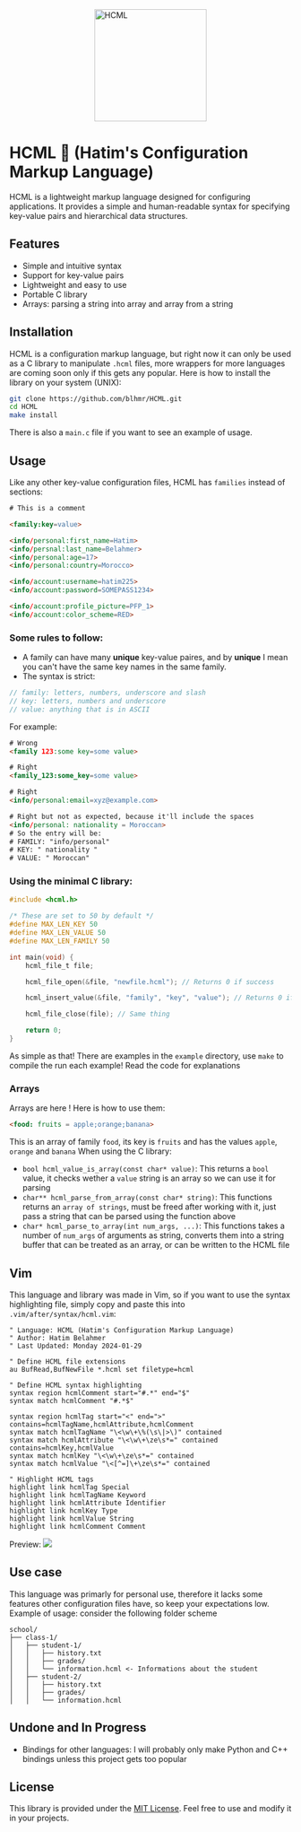 <img src="https://cdn.discordapp.com/attachments/1043106668839456860/1209171188237082654/303505010-2f3b85ac-f566-46a8-9ad0-939b42ee60b7.png?ex=65e5f36c&is=65d37e6c&hm=6509cef9ac6ca1128e90cb3a9fbf483d566cc9aadcdd83e43b0ff2acb5a10494&" alt="HCML" style="display: block; margin: 0 auto; width: 200px; height: 200px;">

# HCML 📎 (Hatim's Configuration Markup Language)

HCML is a lightweight markup language designed for configuring applications. It provides a simple and human-readable syntax for specifying key-value pairs and hierarchical data structures.

## Features

- Simple and intuitive syntax
- Support for key-value pairs
- Lightweight and easy to use
- Portable C library
- Arrays: parsing a string into array and array from a string

## 

## Installation

HCML is a configuration markup language, but right now it can only be used as a C library to manipulate `.hcml` files, more wrappers for more languages are coming soon only if this gets any popular. Here is how to install the library on your system (UNIX):

```bash
git clone https://github.com/blhmr/HCML.git
cd HCML
make install
```
There is also a `main.c` file if you want to see an example of usage.

## Usage

Like any other key-value configuration files, HCML has `families` instead of sections:

```html
# This is a comment

<family:key=value>

<info/personal:first_name=Hatim>
<info/persnal:last_name=Belahmer>
<info/personal:age=17>
<info/personal:country=Morocco>

<info/account:username=hatim225>
<info/account:password=SOMEPASS1234>

<info/account:profile_picture=PFP_1>
<info/account:color_scheme=RED>
```
### Some rules to follow:

- A family can have many **unique** key-value paires, and by **unique** I mean you can't have the same key names in the same family.
- The syntax is strict:
```c
// family: letters, numbers, underscore and slash
// key: letters, numbers and underscore
// value: anything that is in ASCII
```
For example:
```html
# Wrong
<family 123:some key=some value>

# Right
<family_123:some_key=some value>

# Right
<info/personal:email=xyz@example.com>

# Right but not as expected, because it'll include the spaces
<info/personal: nationality = Moroccan>
# So the entry will be:
# FAMILY: "info/personal"
# KEY: " nationality "
# VALUE: " Moroccan"
```

### Using the minimal C library:

```c
#include <hcml.h>

/* These are set to 50 by default */
#define MAX_LEN_KEY 50
#define MAX_LEN_VALUE 50
#define MAX_LEN_FAMILY 50

int main(void) {
    hcml_file_t file;

    hcml_file_open(&file, "newfile.hcml"); // Returns 0 if success

    hcml_insert_value(&file, "family", "key", "value"); // Returns 0 if success

    hcml_file_close(file); // Same thing

    return 0;
}
```

As simple as that!
There are examples in the `example` directory, use `make` to compile the run each example! Read the code for explanations

### Arrays

Arrays are here ! Here is how to use them:
```html
<food: fruits = apple;orange;banana>
```
This is an array of family `food`, its key is `fruits` and has the values `apple`, `orange` and `banana`
When using the C library:
- `bool hcml_value_is_array(const char* value)`: This returns a `bool` value, it checks wether a `value` string is an array so we can use it for parsing
- `char** hcml_parse_from_array(const char* string)`: This functions returns an `array of strings`, must be freed after working with it, just pass a string that can be parsed using the function above
- `char* hcml_parse_to_array(int num_args, ...)`: This functions takes a number of `num_args` of arguments as string, converts them into a string buffer that can be treated as an array, or can be written to the HCML file

## Vim

This language and library was made in Vim, so if you want to use the syntax highlighting file, simply copy and paste this into `.vim/after/syntax/hcml.vim`:

```vim
" Language: HCML (Hatim's Configuration Markup Language)
" Author: Hatim Belahmer
" Last Updated: Monday 2024-01-29

" Define HCML file extensions
au BufRead,BufNewFile *.hcml set filetype=hcml

" Define HCML syntax highlighting
syntax region hcmlComment start="#.*" end="$"
syntax match hcmlComment "#.*$"

syntax region hcmlTag start="<" end=">" contains=hcmlTagName,hcmlAttribute,hcmlComment
syntax match hcmlTagName "\<\w\+\%(\s\|>\)" contained
syntax match hcmlAttribute "\<\w\+\ze\s*=" contained contains=hcmlKey,hcmlValue
syntax match hcmlKey "\<\w\+\ze\s*=" contained
syntax match hcmlValue "\<[^=]\+\ze\s*=" contained

" Highlight HCML tags
highlight link hcmlTag Special
highlight link hcmlTagName Keyword
highlight link hcmlAttribute Identifier
highlight link hcmlKey Type
highlight link hcmlValue String
highlight link hcmlComment Comment
```
Preview:
<img src="https://cdn.discordapp.com/attachments/1043106668839456860/1202015711191367700/Tue_Jan_30_112045_PM_01_2024.png?ex=65cbeb5d&is=65b9765d&hm=0f9fc35a1dea6e109ffa719fab3b583c7573cca3f840de345745916e7ecb7d80&">

## Use case

This language was primarly for personal use, therefore it lacks some features other configuration files have, so keep your expectations low.
Example of usage: consider the following folder scheme

```
school/
├── class-1/
│   ├── student-1/
│   │   ├── history.txt
│   │   ├── grades/
│   │   └── information.hcml <- Informations about the student
│   ├── student-2/
│   │   ├── history.txt
│   │   ├── grades/
│   │   └── information.hcml
```

## Undone and In Progress

- Bindings for other languages: I will probably only make Python and C++ bindings unless this project gets too popular

## License

This library is provided under the [MIT License](LICENSE). Feel free to use and modify it in your projects.
